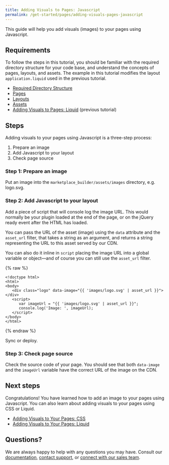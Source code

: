 ```yaml
---
title: Adding Visuals to Pages: Javascript
permalink: /get-started/pages/adding-visuals-pages-javascript
---
```

This guide will help you add visuals (images) to your pages using Javascript. 

## Requirements
To follow the steps in this tutorial, you should be familiar with the required directory structure for your code base, and understand the concepts of pages, layouts, and assets. The example in this tutorial modifies the layout `application.liquid` used in the previous tutorial. 

* [Required Directory Structure]()
* [Pages]()
* [Layouts]()
* [Assets]()
* [Adding Visuals to Pages: Liquid]() (previous tutorial) 

## Steps 

Adding visuals to your pages using Javascript is a three-step process:

1. Prepare an image
2. Add Javascript to your layout 
3. Check page source

### Step 1: Prepare an image
Put an image into the `marketplace_builder/assets/images` directory, e.g. logo.svg. 

### Step 2: Add Javascript to your layout

Add a piece of script that will console log the image URL. This would normally be your plugin loaded at the end of the page, or on the jQuery ready event after the HTML has loaded. 

You can pass the URL of the asset (image) using the `data` attribute and the `asset_url` filter, that takes a string as an argument, and returns a string representing the URL to this asset served by our CDN.  

You can also do it inline in `script` placing the image URL into a global variable or object—and of course you can still use the `asset_url` filter. 


{% raw %}

```liquid
<!doctype html>
<html>
<body>
   <div class="logo" data-image="{{ 'images/logo.svg' | asset_url }}"></div> 
   <script>
      var imageUrl = "{{ 'images/logo.svg' | asset_url }}";
      console.log('Image: ', imageUrl);
   </script>
</body>
</html>

```

{% endraw %}

Sync or deploy. 

### Step 3: Check page source

Check the source code of your page. You should see that both `data-image` and the `imageUrl` variable have the correct URL of the image on the CDN.  

## Next steps
Congratulations! You have learned how to add an image to your pages using Javascript. You can also learn about adding visuals to your pages using CSS or Liquid. 

* [Adding Visuals to Your Pages: CSS]()
* [Adding Visuals to Your Pages: Liquid]()

## Questions?

We are always happy to help with any questions you may have. Consult our  [documentation](), [contact support](), or  [connect with our sales team](). 
